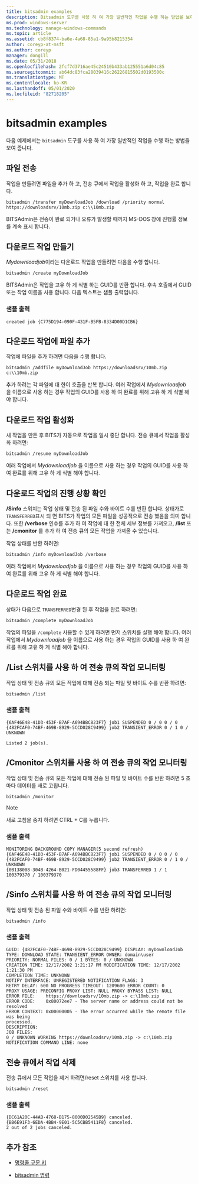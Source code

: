 ```yaml
---
title: bitsadmin examples
description: Bitsadmin 도구를 사용 하 여 가장 일반적인 작업을 수행 하는 방법을 보여 주는 예입니다.
ms.prod: windows-server
ms.technology: manage-windows-commands
ms.topic: article
ms.assetid: cb8f8374-ba6e-4a68-85a1-9a95b8215354
author: coreyp-at-msft
ms.author: coreyp
manager: dongill
ms.date: 05/31/2018
ms.openlocfilehash: 2fcf7d3716ae45c24510b433ab125551a6d04c85
ms.sourcegitcommit: ab64dc83fca28039416c26226815502d0193500c
ms.translationtype: MT
ms.contentlocale: ko-KR
ms.lasthandoff: 05/01/2020
ms.locfileid: "82718205"
---
```

# <a name="bitsadmin-examples"></a>bitsadmin examples

다음 예제에서는 `bitsadmin` 도구를 사용 하 여 가장 일반적인 작업을 수행 하는 방법을 보여 줍니다.

## <a name="transfer-a-file"></a>파일 전송

작업을 만들려면 파일을 추가 하 고, 전송 큐에서 작업을 활성화 하 고, 작업을 완료 합니다.

`bitsadmin /transfer myDownloadJob /download /priority normal https://downloadsrv/10mb.zip c:\\10mb.zip`

BITSAdmin은 전송이 완료 되거나 오류가 발생할 때까지 MS-DOS 창에 진행률 정보를 계속 표시 합니다.

## <a name="create-a-download-job"></a>다운로드 작업 만들기

*Mydownloadjob*이라는 다운로드 작업을 만들려면 다음을 수행 합니다.

```
bitsadmin /create myDownloadJob
```

BITSAdmin은 작업을 고유 하 게 식별 하는 GUID를 반환 합니다. 후속 호출에서 GUID 또는 작업 이름을 사용 합니다. 다음 텍스트는 샘플 출력입니다.

### <a name="sample-output"></a>샘플 출력

`created job {C775D194-090F-431F-B5FB-8334D00D1CB6}`

## <a name="add-files-to-the-download-job"></a>다운로드 작업에 파일 추가

작업에 파일을 추가 하려면 다음을 수행 합니다.

```
bitsadmin /addfile myDownloadJob https://downloadsrv/10mb.zip c:\\10mb.zip
```

추가 하려는 각 파일에 대 한이 호출을 반복 합니다. 여러 작업에서 *Mydownloadjob* 을 이름으로 사용 하는 경우 작업의 GUID를 사용 하 여 완료를 위해 고유 하 게 식별 해야 합니다.

## <a name="activate-the-download-job"></a>다운로드 작업 활성화

새 작업을 만든 후 BITS가 자동으로 작업을 일시 중단 합니다. 전송 큐에서 작업을 활성화 하려면:

```
bitsadmin /resume myDownloadJob
```

여러 작업에서 *Mydownloadjob* 을 이름으로 사용 하는 경우 작업의 GUID를 사용 하 여 완료를 위해 고유 하 게 식별 해야 합니다.

## <a name="determine-the-progress-of-the-download-job"></a>다운로드 작업의 진행 상황 확인

**/Sinfo** 스위치는 작업 상태 및 전송 된 파일 수와 바이트 수를 반환 합니다. 상태가로 `TRANSFERRED`표시 되 면 BITS가 작업의 모든 파일을 성공적으로 전송 했음을 의미 합니다. 또한 **/verbose** 인수를 추가 하 여 작업에 대 한 전체 세부 정보를 가져오고, **/list** 또는 **/cmonitor** 를 추가 하 여 전송 큐의 모든 작업을 가져올 수 있습니다.

작업 상태를 반환 하려면:

```
bitsadmin /info myDownloadJob /verbose
```

여러 작업에서 *Mydownloadjob* 을 이름으로 사용 하는 경우 작업의 GUID를 사용 하 여 완료를 위해 고유 하 게 식별 해야 합니다.

## <a name="complete-the-download-job"></a>다운로드 작업 완료

상태가 다음으로 `TRANSFERRED`변경 된 후 작업을 완료 하려면:

```
bitsadmin /complete myDownloadJob
```

작업의 파일을 `/complete` 사용할 수 있게 하려면 먼저 스위치를 실행 해야 합니다. 여러 작업에서 *Mydownloadjob* 을 이름으로 사용 하는 경우 작업의 GUID를 사용 하 여 완료를 위해 고유 하 게 식별 해야 합니다.

## <a name="monitor-jobs-in-the-transfer-queue-using-the-list-switch"></a>/List 스위치를 사용 하 여 전송 큐의 작업 모니터링

작업 상태 및 전송 큐의 모든 작업에 대해 전송 되는 파일 및 바이트 수를 반환 하려면:

```
bitsadmin /list
```

### <a name="sample-output"></a>샘플 출력

```
{6AF46E48-41D3-453F-B7AF-A694BBC823F7} job1 SUSPENDED 0 / 0 0 / 0
{482FCAF0-74BF-469B-8929-5CCD028C9499} job2 TRANSIENT_ERROR 0 / 1 0 / UNKNOWN

Listed 2 job(s).
```

## <a name="monitor-jobs-in-the-transfer-queue-using-the-monitor-switch"></a>/Cmonitor 스위치를 사용 하 여 전송 큐의 작업 모니터링

작업 상태 및 전송 큐의 모든 작업에 대해 전송 된 파일 및 바이트 수를 반환 하려면 5 초 마다 데이터를 새로 고칩니다.

```
bitsadmin /monitor
```

> [!NOTE]
> 새로 고침을 중지 하려면 CTRL + C를 누릅니다.

### <a name="sample-output"></a>샘플 출력

```
MONITORING BACKGROUND COPY MANAGER(5 second refresh)
{6AF46E48-41D3-453F-B7AF-A694BBC823F7} job1 SUSPENDED 0 / 0 0 / 0
{482FCAF0-74BF-469B-8929-5CCD028C9499} job2 TRANSIENT_ERROR 0 / 1 0 / UNKNOWN
{0B138008-304B-4264-B021-FD04455588FF} job3 TRANSFERRED 1 / 1 100379370 / 100379370
```

## <a name="monitor-jobs-in-the-transfer-queue-using-the-info-switch"></a>/Sinfo 스위치를 사용 하 여 전송 큐의 작업 모니터링

작업 상태 및 전송 된 파일 수와 바이트 수를 반환 하려면:

```
bitsadmin /info
```

### <a name="sample-output"></a>샘플 출력

```
GUID: {482FCAF0-74BF-469B-8929-5CCD028C9499} DISPLAY: myDownloadJob
TYPE: DOWNLOAD STATE: TRANSIENT_ERROR OWNER: domain\user
PRIORITY: NORMAL FILES: 0 / 1 BYTES: 0 / UNKNOWN
CREATION TIME: 12/17/2002 1:21:17 PM MODIFICATION TIME: 12/17/2002 1:21:30 PM
COMPLETION TIME: UNKNOWN
NOTIFY INTERFACE: UNREGISTERED NOTIFICATION FLAGS: 3
RETRY DELAY: 600 NO PROGRESS TIMEOUT: 1209600 ERROR COUNT: 0
PROXY USAGE: PRECONFIG PROXY LIST: NULL PROXY BYPASS LIST: NULL
ERROR FILE:    https://downloadsrv/10mb.zip -> c:\10mb.zip
ERROR CODE:    0x80072ee7 - The server name or address could not be resolved
ERROR CONTEXT: 0x00000005 - The error occurred while the remote file was being 
processed.
DESCRIPTION:
JOB FILES:
0 / UNKNOWN WORKING https://downloadsrv/10mb.zip -> c:\10mb.zip
NOTIFICATION COMMAND LINE: none
```

## <a name="delete-jobs-from-the-transfer-queue"></a>전송 큐에서 작업 삭제

전송 큐에서 모든 작업을 제거 하려면/reset 스위치를 사용 합니다.

```
bitsadmin /reset
```

### <a name="sample-output"></a>샘플 출력

```
{DC61A20C-44AB-4768-B175-8000D02545B9} canceled.
{BB6E91F3-6EDA-4BB4-9E01-5C5CBB5411F8} canceled.
2 out of 2 jobs canceled.
```

## <a name="additional-references"></a>추가 참조

- [명령줄 구문 키](command-line-syntax-key.md)

- [bitsadmin 명령](bitsadmin.md)
